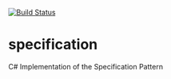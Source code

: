 [![Build Status](https://mornemaritz.visualstudio.com/Msq.Specification/_apis/build/status/mornemaritz.specification?branchName=master)](https://mornemaritz.visualstudio.com/Msq.Specification/_build/latest?definitionId=5&branchName=master)

# specification
C# Implementation of the Specification Pattern
